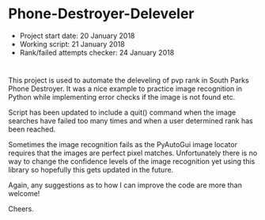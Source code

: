# Phone-Destroyer-Deleveler
- Project start date: 20 January 2018
- Working script: 21 January 2018
- Rank/failed attempts checker: 24 January 2018
# 

This project is used to automate the deleveling of pvp rank in South Parks Phone Destroyer. It was a nice example to practice image recognition in Python while implementing error checks if the image is not found etc.

Script has been updated to include a quit() command when the image searches have failed too many times and when a user determined rank has been reached.

Sometimes the image recognition fails as the PyAutoGui image locator requires that the images are perfect pixel matches. Unfortunately there is no way to change the confidence levels of the image recognition yet using this library so hopefully this gets updated in the future.

Again, any suggestions as to how I can improve the code are more than welcome!

Cheers.
